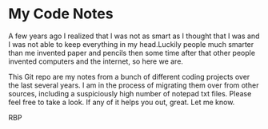 # My Code Notes

A few years ago I realized that I was not as smart as I thought that I was and I was not able to keep everything in my head.Luckily people much smarter than me invented paper and pencils then some time after that other people invented computers and the internet, so here we are.

This Git repo are my notes from a bunch of different coding projects over the last several years. I am in the process of migrating them over from other sources, including a suspiciously high number of notepad txt files. Please feel free to take a look. If any of it helps you out, great. Let me know. 

RBP

  
